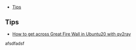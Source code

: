 <!-- vim-markdown-toc GitLab -->

- [Tips](#tips)

<!-- vim-markdown-toc -->

## Tips

- [How to get across Great Fire Wall in Ubuntu20 with qv2ray](./gfw.md)

afsdfadsf
